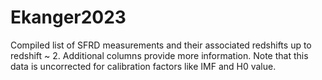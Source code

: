 # Ekanger2023
Compiled list of SFRD measurements and their associated redshifts up to redshift ~ 2.
Additional columns provide more information.
Note that this data is uncorrected for calibration factors like IMF and H0 value.
